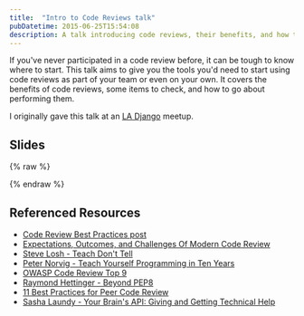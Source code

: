 ```yaml
---
title:  "Intro to Code Reviews talk"
pubDatetime: 2015-06-25T15:54:08
description: A talk introducing code reviews, their benefits, and how to get started with them on your team
---
```



If you've never participated in a code review before, it can be tough to know
where to start. This talk aims to give you the tools you'd need to start 
using code reviews as part of your team or even on your own. It covers
the benefits of code reviews, some items to check, and how to go about 
performing them.

I originally gave this talk at an [LA Django](http://www.meetup.com/ladjango/events/222881764/) meetup.

Slides
------

{% raw %}
<script async class="speakerdeck-embed" data-id="637a1e03016b4297bbf9bdb4444a8ea7" data-ratio="1.33333333333333" src="//speakerdeck.com/assets/embed.js"></script>
{% endraw %}

Referenced Resources 
--------------------

* [Code Review Best Practices post](http://bit.ly/cr-best-practices)
* [Expectations, Outcomes, and Challenges Of Modern Code Review](http://bit.ly/ms-code-reviews)
* [Steve Losh - Teach Don't Tell](http://bit.ly/teach-dont-tell)
* [Peter Norvig - Teach Yourself Programming in Ten Years](http://norvig.com/21-days.html)
* [OWASP Code Review Top 9](http://bit.ly/owasp-review-top-9)
* [Raymond Hettinger - Beyond PEP8](http://bit.ly/beyond-pep8)
* [11 Best Practices for Peer Code Review](http://bit.ly/smartbear-best-practices)
* [Sasha Laundy - Your Brain's API: Giving and Getting Technical Help](http://blog.sashalaundy.com/talks/asking-helping/)
